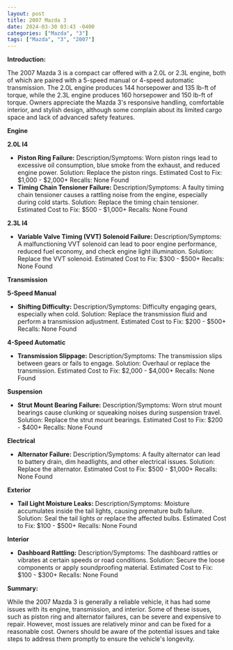 ```yaml
---
layout: post
title: 2007 Mazda 3
date: 2024-03-30 03:43 -0400
categories: ["Mazda", "3"]
tags: ["Mazda", "3", "2007"]
---
```

**Introduction:**

The 2007 Mazda 3 is a compact car offered with a 2.0L or 2.3L engine, both of which are paired with a 5-speed manual or 4-speed automatic transmission. The 2.0L engine produces 144 horsepower and 135 lb-ft of torque, while the 2.3L engine produces 160 horsepower and 150 lb-ft of torque. Owners appreciate the Mazda 3's responsive handling, comfortable interior, and stylish design, although some complain about its limited cargo space and lack of advanced safety features.

**Engine**

**2.0L I4**
* **Piston Ring Failure:** Description/Symptoms: Worn piston rings lead to excessive oil consumption, blue smoke from the exhaust, and reduced engine power. Solution: Replace the piston rings. Estimated Cost to Fix: $1,000 - $2,000+ Recalls: None Found
* **Timing Chain Tensioner Failure:** Description/Symptoms: A faulty timing chain tensioner causes a rattling noise from the engine, especially during cold starts. Solution: Replace the timing chain tensioner. Estimated Cost to Fix: $500 - $1,000+ Recalls: None Found

**2.3L I4**
* **Variable Valve Timing (VVT) Solenoid Failure:** Description/Symptoms: A malfunctioning VVT solenoid can lead to poor engine performance, reduced fuel economy, and check engine light illumination. Solution: Replace the VVT solenoid. Estimated Cost to Fix: $300 - $500+ Recalls: None Found

**Transmission**

**5-Speed Manual**
* **Shifting Difficulty:** Description/Symptoms: Difficulty engaging gears, especially when cold. Solution: Replace the transmission fluid and perform a transmission adjustment. Estimated Cost to Fix: $200 - $500+ Recalls: None Found

**4-Speed Automatic**
* **Transmission Slippage:** Description/Symptoms: The transmission slips between gears or fails to engage. Solution: Overhaul or replace the transmission. Estimated Cost to Fix: $2,000 - $4,000+ Recalls: None Found

**Suspension**
* **Strut Mount Bearing Failure:** Description/Symptoms: Worn strut mount bearings cause clunking or squeaking noises during suspension travel. Solution: Replace the strut mount bearings. Estimated Cost to Fix: $200 - $400+ Recalls: None Found

**Electrical**
* **Alternator Failure:** Description/Symptoms: A faulty alternator can lead to battery drain, dim headlights, and other electrical issues. Solution: Replace the alternator. Estimated Cost to Fix: $500 - $1,000+ Recalls: None Found

**Exterior**
* **Tail Light Moisture Leaks:** Description/Symptoms: Moisture accumulates inside the tail lights, causing premature bulb failure. Solution: Seal the tail lights or replace the affected bulbs. Estimated Cost to Fix: $100 - $500+ Recalls: None Found

**Interior**
* **Dashboard Rattling:** Description/Symptoms: The dashboard rattles or vibrates at certain speeds or road conditions. Solution: Secure the loose components or apply soundproofing material. Estimated Cost to Fix: $100 - $300+ Recalls: None Found

**Summary:**

While the 2007 Mazda 3 is generally a reliable vehicle, it has had some issues with its engine, transmission, and interior. Some of these issues, such as piston ring and alternator failures, can be severe and expensive to repair. However, most issues are relatively minor and can be fixed for a reasonable cost. Owners should be aware of the potential issues and take steps to address them promptly to ensure the vehicle's longevity.
